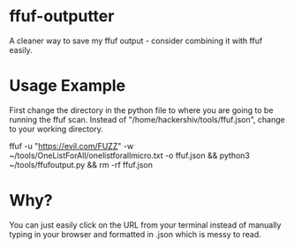 # ffuf-outputter
A cleaner way to save my ffuf output - consider combining it with ffuf easily.

# Usage Example
First change the directory in the python file to where you are going to be running the ffuf scan. Instead of "/home/hackershiv/tools/ffuf.json", change to your working directory.

ffuf -u "https://evil.com/FUZZ" -w ~/tools/OneListForAll/onelistforallmicro.txt -o ffuf.json && python3 ~/tools/ffufoutput.py && rm -rf ffuf.json

# Why?
You can just easily click on the URL from your terminal instead of manually typing in your browser and formatted in .json which is messy to read.
